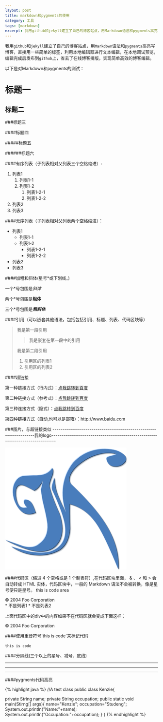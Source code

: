 ```yaml
---
layout: post
title: markdown和pygments的使用
category: 工具
tags: [markdown]
excerpt: 我用github和jekyll建立了自己的博客站点，用Markdown语法和pygments高亮写博客，直接用一些简单的标签，利用本地编辑器进行文本编辑，在本地调试预览，编辑完成后发布到github上，省去了在线博客排版，实现简单高效的博客编辑。
---
```

我用`github`和`jekyll`建立了自己的博客站点，用`Markdown`语法和`pygments`高亮写博客，直接用一些简单的标签，利用本地编辑器进行文本编辑，在本地调试预览，编辑完成后发布到`github`上，省去了在线博客排版，实现简单高效的博客编辑。

以下是对Markdown和pygments的测试：

标题一
======

标题二
------

###标题三

####标题四

#####标题五

######标题六

####有序列表（子列表相对父列表三个空格缩进）:

1. 列表1
   1. 列表1-1
   1. 列表1-2
      1. 列表1-2-1
      1. 列表1-2-2
1. 列表2
1. 列表3

####无序列表（子列表相对父列表两个空格缩进）：

* 列表1
  * 列表1-1
  * 列表1-2
    * 列表1-2-1
    * 列表1-2-2
* 列表2
* 列表3

####加粗和斜体(星号*或下划线_)

一个\*号包围是*斜体*

两个\*号包围是**粗体**

三个\*号包围是***粗斜体***

####引用（可以嵌套其他语法，包括包括引用、标题、列表、代码区块等）

> 我是第一段引用
>
>> 我是嵌套在第一段中的引用
>
> 我是第二段引用
>
>1. 引用区的列表1
>1. 引用区的列表2

####超链接

第一种链接方式（行内式）：[点我跳转到百度](http://www.baidu.com "百度")

第二种链接方式（参考式）：[点我跳转到百度][link]

[link]: http://www.baidu.com

第三种连接方式（隐式）：[点我跳转到百度][]

[点我跳转到百度]: http://www.baidu.com

第四种链接方式（自动,也可以是邮箱）：<http://www.baidu.com>

###图片，与超链接类似
--------------------------------------------------------------------我的logo--------------------------------------------------------------------------------

![我的logo](/kzlog.png "KenzieChen")

####代码区（缩进 4 个空格或是 1 个制表符）,在代码区块里面， & 、 < 和 > 会自动转成 HTML 实体，代码区块中，一般的 Markdown 语法不会被转换，像是星号便只是星号。
	this is code area
	<div class="footer">
        &copy; 2004 Foo Corporation
    </div>
    * 不是列表1
    * 不是列表2

上面代码区中的div中的内容如果不在代码区就会变成下面这样：

<div class="footer">
        &copy; 2004 Foo Corporation
</div>

####使用重音符号\`this is code\`来标记代码

`this is code`

####分隔线(三个以上的星号、减号、底线)

***
---
___

####pygments代码高亮

{% highlight java %}
//A test class
public class Kenzie{

  private String name;
  private String occupation;
  public static void main(Stirng[] args){
    name="Kenzie";
    occupation="Studeng";
    System.out.println("Name:"+name);
    System.out.println("Occupation:"+occupation);
  }
}
{% endhighlight %}